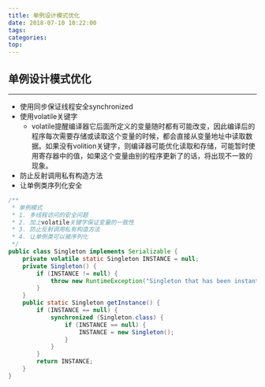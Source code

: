 ```yaml
---
title: 单例设计模式优化
date: 2018-07-10 10:22:00
tags: 
categories: 
top:
---
```


## 单例设计模式优化

<!-- more -->

---

* 使用同步保证线程安全synchronized
* 使用volatile关键字
  * volatile提醒编译器它后面所定义的变量随时都有可能改变，因此编译后的程序每次需要存储或读取这个变量的时候，都会直接从变量地址中读取数据。如果没有volition关键字，则编译器可能优化读取和存储，可能暂时使用寄存器中的值，如果这个变量由别的程序更新了的话，将出现不一致的现象。
* 防止反射调用私有构造方法
* 让单例类序列化安全

```java
/**
 * 单例模式
 * 1. 多线程访问的安全问题
 * 2. 加上volatile关键字保证变量的一致性
 * 3. 防止反射调用私有构造方法
 * 4. 让单例类可以被序列化
 */
public class Singleton implements Serializable {
    private volatile static Singleton INSTANCE = null;
    private Singleton() {
        if (INSTANCE != null) {
            throw new RuntimeException("Singleton that has been instantiated.");
        }
    }
    public static Singleton getInstance() {
        if (INSTANCE == null) {
            synchronized (Singleton.class) {
                if (INSTANCE == null) {
                    INSTANCE = new Singleton();
                }
            }
        }
        return INSTANCE;
    }
}
```